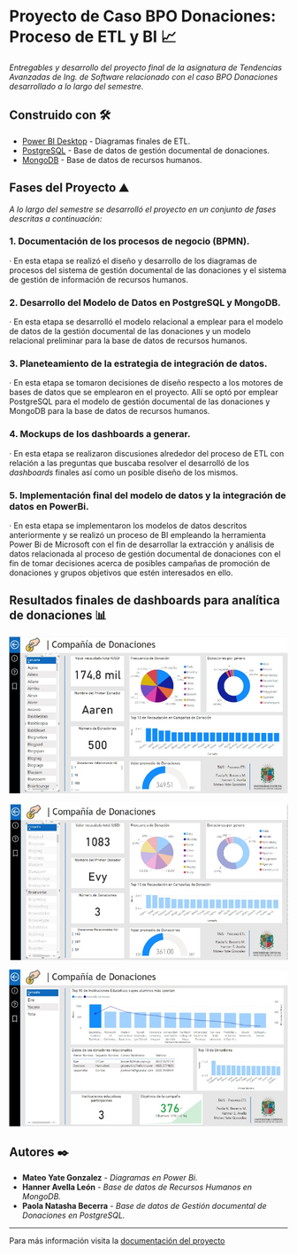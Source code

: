 # Proyecto de Caso BPO Donaciones: Proceso de ETL y BI 📈

_Entregables y desarrollo del proyecto final de la asignatura de Tendencias Avanzadas de Ing. de Software relacionado con el caso BPO Donaciones desarrollado a lo largo del semestre._

## Construido con 🛠️

* [Power BI Desktop](https://powerbi.microsoft.com/es-es/desktop/) - Diagramas finales de ETL.
* [PostgreSQL](https://www.postgresql.org/) - Base de datos de gestión documental de donaciones.
* [MongoDB](https://www.mongodb.com/es) - Base de datos de recursos humanos.

## Fases del Proyecto ⛰️

_A lo largo del semestre se desarrolló el proyecto en un conjunto de fases descritas a continuación:_

### 1. Documentación de los procesos de negocio (BPMN).

· En esta etapa se realizó el diseño y desarrollo de los diagramas de procesos del sistema de gestión documental de las donaciones y el sistema de gestión de información de recursos humanos.

### 2. Desarrollo del Modelo de Datos en PostgreSQL y MongoDB.

· En esta etapa se desarrolló el modelo relacional a emplear para el modelo de datos de la gestión documental de las donaciones y un modelo relacional preliminar para la base de datos de recursos humanos.

### 3. Planeteamiento de la estrategia de integración de datos.

· En esta etapa se tomaron decisiones de diseño respecto a los motores de bases de datos que se emplearon en el proyecto. Allí se optó por emplear PostgreSQL para el modelo de gestión documental de las donaciones y MongoDB para la base de datos de recursos humanos. 

### 4. Mockups de los dashboards a generar.

· En esta etapa se realizaron discusiones alrededor del proceso de ETL con relación a las preguntas que buscaba resolver el desarrolló de los _dashboards_ finales así como un posible diseño de los mismos.

### 5. Implementación final del modelo de datos y la integración de datos en PowerBi.

· En esta etapa se implementaron los modelos de datos descritos anteriormente y se realizó un proceso de BI empleando la herramienta Power Bi de Microsoft con el fin de desarrollar la extracción y análisis de datos relacionada al proceso de gestión documental de donaciones con el fin de tomar decisiones acerca de posibles campañas de promoción de donaciones y grupos objetivos que estén interesados en ello.

## Resultados finales de dashboards para analítica de donaciones 📊

![Dashboard 1](https://github.com/mateoyateg/DonacionesBI/blob/main/img/dash1.jpg)

![Dashboard 2](https://github.com/mateoyateg/DonacionesBI/blob/main/img/dash2.jpg)

![Dashboard 3](https://github.com/mateoyateg/DonacionesBI/blob/main/img/dash3.jpg)

## Autores ✒️


* **Mateo Yate Gonzalez** - *Diagramas en Power Bi.*
* **Hanner Avella León** - *Base de datos de Recursos Humanos en MongoDB.*
* **Paola Natasha Becerra** - *Base de datos de Gestión documental de Donaciones en PostgreSQL.*

---
Para más información visita la [documentación del proyecto](https://github.com/mateoyateg/DonacionesBI/blob/main/Documentacion%20-%20BPMN%20-%20ETL%20-%20Blockchain.pdf)

